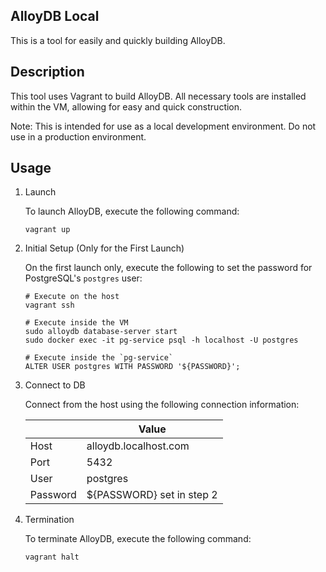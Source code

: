 AlloyDB Local
---

This is a tool for easily and quickly building AlloyDB.

## Description

This tool uses Vagrant to build AlloyDB.
All necessary tools are installed within the VM, allowing for easy and quick construction.

Note: This is intended for use as a local development environment. Do not use in a production environment.

## Usage

1. Launch

    To launch AlloyDB, execute the following command:

    ```shell
    vagrant up
    ```

2. Initial Setup (Only for the First Launch)

    On the first launch only, execute the following to set the password for PostgreSQL's `postgres` user:

    ```shell
    # Execute on the host
    vagrant ssh

    # Execute inside the VM
    sudo alloydb database-server start
    sudo docker exec -it pg-service psql -h localhost -U postgres

    # Execute inside the `pg-service`
    ALTER USER postgres WITH PASSWORD '${PASSWORD}';
    ```

3. Connect to DB

    Connect from the host using the following connection information:

    | | Value |
    | --- | --- |
    | Host | alloydb.localhost.com |
    | Port | 5432 |
    | User | postgres |
    | Password | ${PASSWORD} set in step 2 |

4. Termination

    To terminate AlloyDB, execute the following command:

    ```shell
    vagrant halt
    ```
